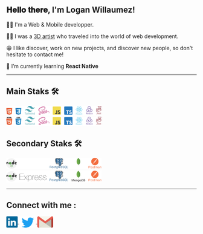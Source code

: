 <div>
<h2> 𝐇𝐞𝐥𝐥𝐨 𝐭𝐡𝐞𝐫𝐞, I'm Logan Willaumez! 
</div>

👨‍💻 I'm a Web & Mobile developper.

👨‍🎨 I was a [3D artist](https://www.artstation.com/willog) who traveled into the world of web development.

😁 I like discover, work on new projects, and discover new people, so don't hesitate to contact me!

[comment]: <> (🔭 I’m currently working on a **Refactor of my old projects**)

🌱 I’m currently learning **React Native**

---

<h2> Main Staks 🛠 </h2>

<!-- <img src="./images/technos/html/htmlDark.svg#gh-dark-mode-only" width="35" /> -->
<img src="./images/technos/MainDark.svg#gh-dark-mode-only" width="50%" />
<img src="./images/technos/MainLight.svg#gh-light-mode-only" width="50%" />

<br>

<h2> Secondary Staks 🛠 </h2>

<img src="./images/technos/SecondaryDark.svg#gh-dark-mode-only" width="50%" />
<img src="./images/technos/SecondaryLight.svg#gh-light-mode-only" width="50%" />

---

<!---
LoganWillaumez/LoganWillaumez is a ✨ special ✨ repository because its `README.md` (this file) appears on your GitHub profile.
You can click the Preview link to take a look at your changes.
--->

  <h2> Connect with me :  </h2>

<a  href='https://www.linkedin.com/in/logan-willaumez-979b1114b/'> 
<img src="./images/Social/Linkedin/linkedin-icon-2.svg" align="center" height="30"/> </a> <a href = 'https://twitter.com/WillaumezLogan'> <img src="./images/Social/Twitter/twitter-6.svg" align="center" height="30"/> </a> 
<a href="mailto:logan.willaumez@gmail.com?"> <img src="./images/Social/Gmail/gmail-icon.svg" height="30" align="center"/> </a>
</div>

